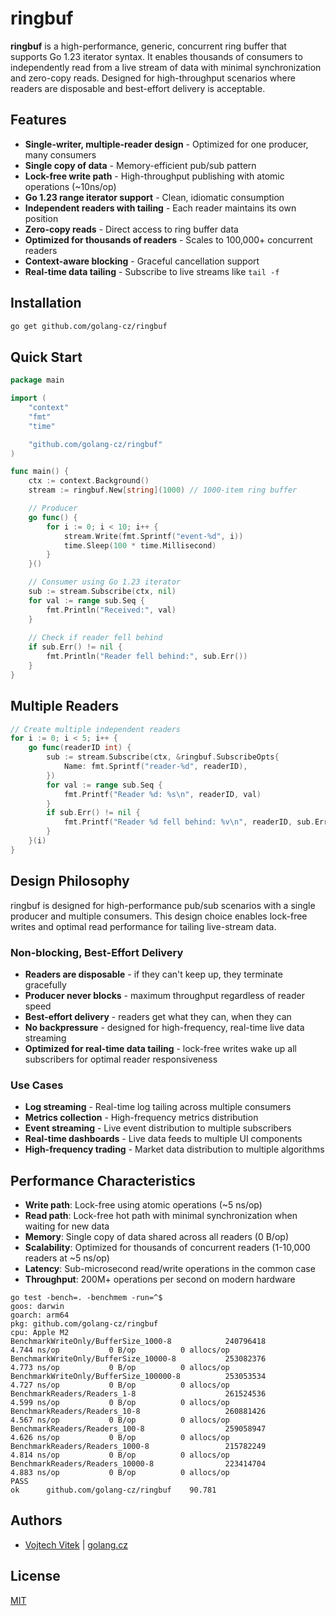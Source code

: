 # ringbuf

**ringbuf** is a high-performance, generic, concurrent ring buffer that supports Go 1.23 iterator syntax. It enables thousands of consumers to independently read from a live stream of data with minimal synchronization and zero-copy reads. Designed for high-throughput scenarios where readers are disposable and best-effort delivery is acceptable.

## Features

- **Single-writer, multiple-reader design** - Optimized for one producer, many consumers
- **Single copy of data** - Memory-efficient pub/sub pattern
- **Lock-free write path** - High-throughput publishing with atomic operations (~10ns/op)
- **Go 1.23 range iterator support** - Clean, idiomatic consumption
- **Independent readers with tailing** - Each reader maintains its own position
- **Zero-copy reads** - Direct access to ring buffer data
- **Optimized for thousands of readers** - Scales to 100,000+ concurrent readers
- **Context-aware blocking** - Graceful cancellation support
- **Real-time data tailing** - Subscribe to live streams like `tail -f`

## Installation

```bash
go get github.com/golang-cz/ringbuf
```

## Quick Start

```go
package main

import (
	"context"
	"fmt"
	"time"

	"github.com/golang-cz/ringbuf"
)

func main() {
	ctx := context.Background()
	stream := ringbuf.New[string](1000) // 1000-item ring buffer

	// Producer
	go func() {
		for i := 0; i < 10; i++ {
			stream.Write(fmt.Sprintf("event-%d", i))
			time.Sleep(100 * time.Millisecond)
		}
	}()

	// Consumer using Go 1.23 iterator
	sub := stream.Subscribe(ctx, nil)
	for val := range sub.Seq {
		fmt.Println("Received:", val)
	}
	
	// Check if reader fell behind
	if sub.Err() != nil {
		fmt.Println("Reader fell behind:", sub.Err())
	}
}
```

## Multiple Readers

```go
// Create multiple independent readers
for i := 0; i < 5; i++ {
	go func(readerID int) {
		sub := stream.Subscribe(ctx, &ringbuf.SubscribeOpts{
			Name: fmt.Sprintf("reader-%d", readerID),
		})
		for val := range sub.Seq {
			fmt.Printf("Reader %d: %s\n", readerID, val)
		}
		if sub.Err() != nil {
			fmt.Printf("Reader %d fell behind: %v\n", readerID, sub.Err())
		}
	}(i)
}
```

## Design Philosophy

ringbuf is designed for high-performance pub/sub scenarios with a single producer and multiple consumers. This design choice enables lock-free writes and optimal read performance for tailing live-stream data.

### Non-blocking, Best-Effort Delivery
- **Readers are disposable** - if they can't keep up, they terminate gracefully
- **Producer never blocks** - maximum throughput regardless of reader speed
- **Best-effort delivery** - readers get what they can, when they can
- **No backpressure** - designed for high-frequency, real-time live data streaming
- **Optimized for real-time data tailing** - lock-free writes wake up all subscribers for optimal reader responsiveness

### Use Cases
- **Log streaming** - Real-time log tailing across multiple consumers
- **Metrics collection** - High-frequency metrics distribution
- **Event streaming** - Live event distribution to multiple subscribers
- **Real-time dashboards** - Live data feeds to multiple UI components
- **High-frequency trading** - Market data distribution to multiple algorithms

## Performance Characteristics

- **Write path**: Lock-free using atomic operations (~5 ns/op)
- **Read path**: Lock-free hot path with minimal synchronization when waiting for new data
- **Memory**: Single copy of data shared across all readers (0 B/op)
- **Scalability**: Optimized for thousands of concurrent readers (1-10,000 readers at ~5 ns/op)
- **Latency**: Sub-microsecond read/write operations in the common case
- **Throughput**: 200M+ operations per second on modern hardware

```
go test -bench=. -benchmem -run=^$
goos: darwin
goarch: arm64
pkg: github.com/golang-cz/ringbuf
cpu: Apple M2
BenchmarkWriteOnly/BufferSize_1000-8         	240796418	         4.744 ns/op	       0 B/op	       0 allocs/op
BenchmarkWriteOnly/BufferSize_10000-8        	253082376	         4.773 ns/op	       0 B/op	       0 allocs/op
BenchmarkWriteOnly/BufferSize_100000-8       	253053534	         4.727 ns/op	       0 B/op	       0 allocs/op
BenchmarkReaders/Readers_1-8                 	261524536	         4.599 ns/op	       0 B/op	       0 allocs/op
BenchmarkReaders/Readers_10-8                	260881426	         4.567 ns/op	       0 B/op	       0 allocs/op
BenchmarkReaders/Readers_100-8               	259058947	         4.626 ns/op	       0 B/op	       0 allocs/op
BenchmarkReaders/Readers_1000-8              	215782249	         4.814 ns/op	       0 B/op	       0 allocs/op
BenchmarkReaders/Readers_10000-8             	223414704	         4.883 ns/op	       0 B/op	       0 allocs/op
PASS
ok  	github.com/golang-cz/ringbuf	90.781
```

## Authors
- [Vojtech Vitek](https://github.com/VojtechVitek) | [golang.cz](https://golang.cz)

## License

[MIT](./LICENSE)
